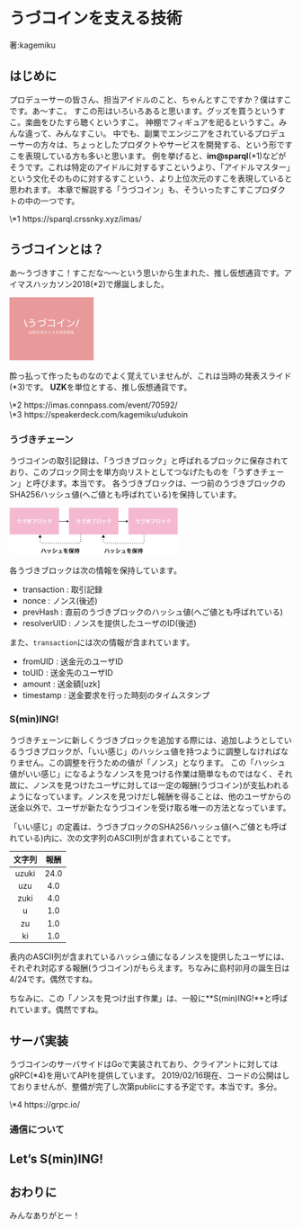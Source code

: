 # うづコインを支える技術
<p class="right">著:kagemiku</p>

## はじめに
プロデューサーの皆さん、担当アイドルのこと、ちゃんとすこですか？僕はすこです。あ〜すこ。
すこの形はいろいろあると思います。グッズを買うというすこ。楽曲をひたすら聴くというすこ。 神棚でフィギュアを祀るというすこ。みんな違って、みんなすこい。
中でも、副業でエンジニアをされているプロデューサーの方々は、ちょっとしたプロダクトやサービスを開発する、という形ですこを表現している方も多いと思います。
例を挙げると、**im@sparql**(\*1)などがそうです。これは特定のアイドルに対するすこというより、「アイドルマスター」という文化そのものに対するすこという、より上位次元のすこを表現していると思われます。
本章で解説する「うづコイン」も、そういったすこすこプロダクトの中の一つです。

<footer>\*1 https://sparql.crssnky.xyz/imas/</footer>

## うづコインとは？
あ〜うづきすこ！すこだな〜〜という思いから生まれた、推し仮想通貨です。アイマスハッカソン2018(\*2)で爆誕しました。

<img src="images/kagemiku/uzucoin_slide.png" width="150">

酔っ払って作ったものなのでよく覚えていませんが、これは当時の発表スライド(\*3)です。
**UZK**を単位とする、推し仮想通貨です。


<footer>\*2 https://imas.connpass.com/event/70592/</footer>
<footer>\*3 https://speakerdeck.com/kagemiku/udukoin</footer>


### うづきチェーン
うづコインの取引記録は、「うづきブロック」と呼ばれるブロックに保存されており、このブロック同士を単方向リストとしてつなげたものを「うずきチェーン」と呼びます。本当です。
各うづきブロックは、一つ前のうづきブロックのSHA256ハッシュ値(へご値とも呼ばれている)を保持しています。

<img src="images/kagemiku/uzuki_chain.png" width="300">

各うづきブロックは次の情報を保持しています。

* transaction : 取引記録
* nonce : ノンス(後述)
* prevHash : 直前のうづきブロックのハッシュ値(へご値とも呼ばれている)
* resolverUID : ノンスを提供したユーザのID(後述)

また、`transaction`には次の情報が含まれています。

* fromUID : 送金元のユーザID
* toUID : 送金先のユーザID
* amount : 送金額[uzk]
* timestamp : 送金要求を行った時刻のタイムスタンプ

### S(min)ING!
うづきチェーンに新しくうづきブロックを追加する際には、追加しようとしているうづきブロックが、「いい感じ」のハッシュ値を持つように調整しなければなりません。この調整を行うための値が「ノンス」となります。
この「ハッシュ値がいい感じ」になるようなノンスを見つける作業は簡単なものではなく、それ故に、ノンスを見つけたユーザに対しては一定の報酬(うづコイン)が支払われるようになっています。ノンスを見つけだし報酬を得ることは、他のユーザからの送金以外で、ユーザが新たなうづコインを受け取る唯一の方法となっています。

 「いい感じ」の定義は、うづきブロックのSHA256ハッシュ値(へご値とも呼ばれている)内に、次の文字列のASCII列が含まれていることです。

| 文字列 | 報酬 |
|:------:|:----:|
| uzuki  | 24.0 |
| uzu    | 4.0  |
| zuki   | 4.0  |
| u      | 1.0  |
| zu     | 1.0  |
| ki     | 1.0  |

表内のASCII列が含まれているハッシュ値になるノンスを提供したユーザには、それぞれ対応する報酬(うづコイン)がもらえます。ちなみに島村卯月の誕生日は4/24です。偶然ですね。

ちなみに、この「ノンスを見つけ出す作業」は、一般に**S(min)ING!**と呼ばれています。偶然ですね。


## サーバ実装
うづコインのサーバサイドはGoで実装されており、クライアントに対してはgRPC(\*4)を用いてAPIを提供しています。
2019/02/16現在、コードの公開はしておりませんが、整備が完了し次第publicにする予定です。本当です。多分。

<footer>\*4 https://grpc.io/</footer>

### 通信について

## Let’s S(min)ING!

## おわりに
みんなありがとー！
